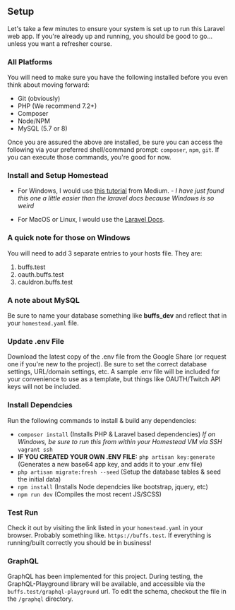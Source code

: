 ## Setup

Let's take a few minutes to ensure your system is set up to run this Laravel web app. If you're already up and running, you should be good to go... unless you want a refresher course.

### All Platforms

You will need to make sure you have the following installed before you even think about moving forward:
- Git (obviously)
- PHP (We recommend 7.2+)
- Composer
- Node/NPM
- MySQL (5.7 or 8)

Once you are assured the above are installed, be sure you can access the following via your preferred shell/command prompt: `composer`, `npm`, `git`. If you can execute those commands, you're good for now.

### Install and Setup Homestead

* For Windows, I would use [this tutorial](https://medium.com/@eaimanshoshi/i-am-going-to-write-down-step-by-step-procedure-to-setup-homestead-for-laravel-5-2-17491a423aa "Installing Homestead on Windows 10") from Medium. - *I have just found this one a little easier than the laravel docs because Windows is so weird*

* For MacOS or Linux, I would use the [Laravel Docs](https://laravel.com/docs/5.8/homestead#installation-and-setup "macOS and Linux Installation").

### A quick note for those on Windows

You will need to add 3 separate entries to your hosts file. They are:

1. buffs.test
2. oauth.buffs.test
3. cauldron.buffs.test

### A note about MySQL

Be sure to name your database something like **buffs_dev** and reflect that in your `homestead.yaml` file.

### Update .env File

Download the latest copy of the .env file from the Google Share (or request one if you're new to the project). Be sure to set the correct database settings, URL/domain settings, etc. A sample .env file will be included for your convenience to use as a template, but things like OAUTH/Twitch API keys will not be included.

### Install Dependcies

Run the following commands to install & build any dependencies:
- `composer install` (Installs PHP & Laravel based dependencies) *If on Windows, be sure to run this from within your Homestead VM via SSH* `vagrant ssh`
- **IF YOU CREATED YOUR OWN .ENV FILE:** `php artisan key:generate` (Generates a new base64 app key, and adds it to your .env file)
- `php artisan migrate:fresh --seed` (Setup the database tables & seed the initial data)
- `npm install` (Installs Node dependcies like bootstrap, jquery, etc)
- `npm run dev` (Compiles the most recent JS/SCSS)

### Test Run

Check it out by visiting the link listed in your `homestead.yaml` in your browser. Probably something like. `https://buffs.test`. If everything is running/built correctly you should be in business!

### GraphQL

GraphQL has been implemented for this project. During testing, the GraphQL-Playground library will be available, and accessible via the `buffs.test/graphql-playground` url. To edit the schema, checkout the file in the `/graphql` directory.